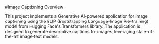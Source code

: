 #Image Captioning 
Overview

This project implements a Generative AI-powered application for image captioning using the BLIP (Bootstrapping Language-Image Pre-training) model from Hugging Face's Transformers library. The application is designed to generate descriptive captions for images, leveraging state-of-the-art image-text models.
